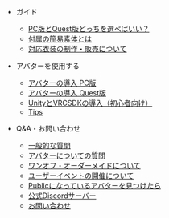 - ガイド

  - [PC版とQuest版どっちを選べばいい？](pc_quest)
  - [付属の簡易素体とは](exbody)
  - [対応衣装の制作・販売について](userclothes)

- アバターを使用する

  - [アバターの導入 PC版](setup_pc)
  - [アバターの導入 Quest版](setup_quest)
  - [UnityとVRCSDKの導入（初心者向け）](vrcsdk)
  - [Tips](tips/)

- Q&A・お問い合わせ

  - [一般的な質問](qa/general)
  - [アバターについての質問](qa/avatar)
  - [ワンオフ・オーダーメイドについて](order)
  - [ユーザーイベントの開催について](userevent)
  - [Publicになっているアバターを見つけたら](report)
  - [公式Discordサーバー](contact?id=公式discordサーバー)
  - [お問い合わせ](contact?id=お問い合わせ)
